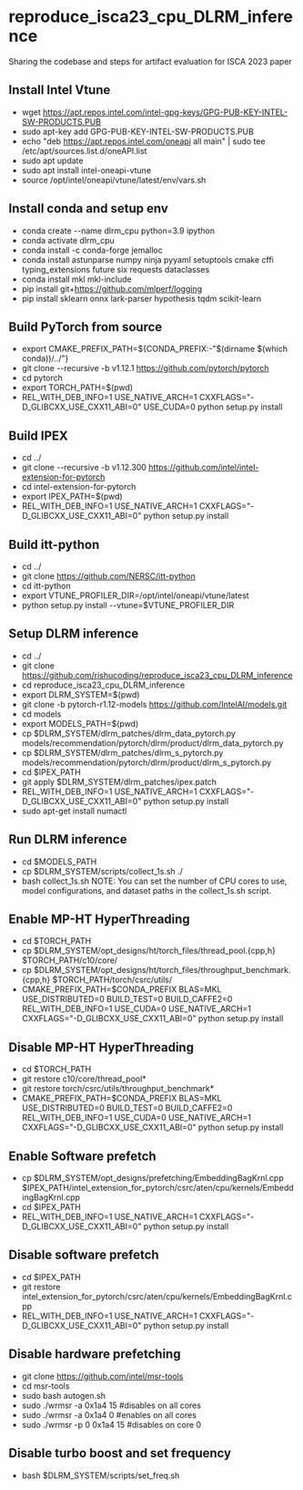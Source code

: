 # reproduce_isca23_cpu_DLRM_inference
Sharing the codebase and steps for artifact evaluation for ISCA 2023 paper


## Install Intel Vtune

* wget https://apt.repos.intel.com/intel-gpg-keys/GPG-PUB-KEY-INTEL-SW-PRODUCTS.PUB
* sudo apt-key add GPG-PUB-KEY-INTEL-SW-PRODUCTS.PUB
* echo "deb https://apt.repos.intel.com/oneapi all main" | sudo tee /etc/apt/sources.list.d/oneAPI.list
* sudo apt update
* sudo apt install intel-oneapi-vtune
* source /opt/intel/oneapi/vtune/latest/env/vars.sh

## Install conda and setup env
* conda create --name dlrm_cpu python=3.9 ipython
* conda activate dlrm_cpu
* conda install -c conda-forge jemalloc
* conda install astunparse numpy ninja pyyaml setuptools cmake cffi typing_extensions future six requests dataclasses
* conda install mkl mkl-include
* pip install git+https://github.com/mlperf/logging
* pip install sklearn onnx lark-parser hypothesis tqdm scikit-learn

## Build PyTorch from source
* export CMAKE_PREFIX_PATH=${CONDA_PREFIX:-"$(dirname $(which conda))/../"}
* git clone --recursive -b v1.12.1 https://github.com/pytorch/pytorch
* cd pytorch
* export TORCH_PATH=$(pwd)
* REL_WITH_DEB_INFO=1 USE_NATIVE_ARCH=1 CXXFLAGS="-D_GLIBCXX_USE_CXX11_ABI=0" USE_CUDA=0 python setup.py install


## Build IPEX
* cd ../
* git clone --recursive -b v1.12.300 https://github.com/intel/intel-extension-for-pytorch
* cd intel-extension-for-pytorch
* export IPEX_PATH=$(pwd)
* REL_WITH_DEB_INFO=1 USE_NATIVE_ARCH=1 CXXFLAGS="-D_GLIBCXX_USE_CXX11_ABI=0" python setup.py install
  
## Build itt-python
* cd ../
* git clone https://github.com/NERSC/itt-python
* cd itt-python
* export VTUNE_PROFILER_DIR=/opt/intel/oneapi/vtune/latest
* python setup.py install --vtune=$VTUNE_PROFILER_DIR


## Setup DLRM inference
* cd ../
* git clone https://github.com/rishucoding/reproduce_isca23_cpu_DLRM_inference
* cd reproduce_isca23_cpu_DLRM_inference
* export DLRM_SYSTEM=$(pwd)
* git clone -b pytorch-r1.12-models https://github.com/IntelAI/models.git
* cd models
* export MODELS_PATH=$(pwd)
* cp $DLRM_SYSTEM/dlrm_patches/dlrm_data_pytorch.py models/recommendation/pytorch/dlrm/product/dlrm_data_pytorch.py
* cp $DLRM_SYSTEM/dlrm_patches/dlrm_s_pytorch.py models/recommendation/pytorch/dlrm/product/dlrm_s_pytorch.py
* cd $IPEX_PATH
* git apply $DLRM_SYSTEM/dlrm_patches/ipex.patch
* REL_WITH_DEB_INFO=1 USE_NATIVE_ARCH=1 CXXFLAGS="-D_GLIBCXX_USE_CXX11_ABI=0" python setup.py install
* sudo apt-get install numactl

## Run DLRM inference  
* cd $MODELS_PATH
* cp $DLRM_SYSTEM/scripts/collect_1s.sh ./
* bash collect_1s.sh
NOTE: You can set the number of CPU cores to use, model configurations, and dataset paths in the collect_1s.sh script. 

## Enable MP-HT HyperThreading
* cd $TORCH_PATH 
* cp  $DLRM_SYSTEM/opt_designs/ht/torch_files/thread_pool.{cpp,h} $TORCH_PATH/c10/core/
* cp  $DLRM_SYSTEM/opt_designs/ht/torch_files/throughput_benchmark.{cpp,h} $TORCH_PATH/torch/csrc/utils/
* CMAKE_PREFIX_PATH=$CONDA_PREFIX BLAS=MKL USE_DISTRIBUTED=0 BUILD_TEST=0 BUILD_CAFFE2=0 REL_WITH_DEB_INFO=1 USE_CUDA=0 USE_NATIVE_ARCH=1 CXXFLAGS="-D_GLIBCXX_USE_CXX11_ABI=0" python setup.py install

## Disable MP-HT HyperThreading
* cd $TORCH_PATH
* git restore c10/core/thread_pool*
* git restore torch/csrc/utils/throughput_benchmark*
* CMAKE_PREFIX_PATH=$CONDA_PREFIX BLAS=MKL USE_DISTRIBUTED=0 BUILD_TEST=0 BUILD_CAFFE2=0 REL_WITH_DEB_INFO=1 USE_CUDA=0 USE_NATIVE_ARCH=1 CXXFLAGS="-D_GLIBCXX_USE_CXX11_ABI=0" python setup.py install


## Enable Software prefetch
* cp $DLRM_SYSTEM/opt_designs/prefetching/EmbeddingBagKrnl.cpp $IPEX_PATH/intel_extension_for_pytorch/csrc/aten/cpu/kernels/EmbeddingBagKrnl.cpp
* cd $IPEX_PATH
* REL_WITH_DEB_INFO=1 USE_NATIVE_ARCH=1 CXXFLAGS="-D_GLIBCXX_USE_CXX11_ABI=0" python setup.py install

## Disable software prefetch
* cd $IPEX_PATH
* git restore intel_extension_for_pytorch/csrc/aten/cpu/kernels/EmbeddingBagKrnl.cpp
* REL_WITH_DEB_INFO=1 USE_NATIVE_ARCH=1 CXXFLAGS="-D_GLIBCXX_USE_CXX11_ABI=0" python setup.py install

## Disable hardware prefetching
* git clone https://github.com/intel/msr-tools
* cd msr-tools
* sudo bash autogen.sh
* sudo ./wrmsr -a 0x1a4 15 #disables on all cores
* sudo ./wrmsr -a 0x1a4 0 #enables on all cores
* sudo ./wrmsr -p 0 0x1a4 15 #disables on core 0

## Disable turbo boost and set frequency
* bash $DLRM_SYSTEM/scripts/set_freq.sh











